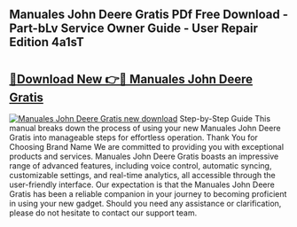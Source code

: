 ## Manuales John Deere Gratis PDf Free Download - Part-bLv Service Owner Guide - User Repair Edition 4a1sT

# <h2><a href="http://bc93890.oget.top/?id=Manuales+John+Deere+Gratis">🔗Download New 👉🔴 Manuales John Deere Gratis</a></h2>

[![Manuales John Deere Gratis new download](https://i.imgur.com/5g1atiW.png)](http://bc93890.oget.top/?id=Manuales+John+Deere+Gratis)
Step-by-Step Guide This manual breaks down the process of using your new Manuales John Deere Gratis into manageable steps for effortless operation. Thank You for Choosing Brand Name We are committed to providing you with exceptional products and services. Manuales John Deere Gratis boasts an impressive range of advanced features, including voice control, automatic syncing, customizable settings, and real-time analytics, all accessible through the user-friendly interface. Our expectation is that the Manuales John Deere Gratis has been a reliable companion in your journey to becoming proficient in using your new gadget. Should you need any assistance or clarification, please do not hesitate to contact our support team.
